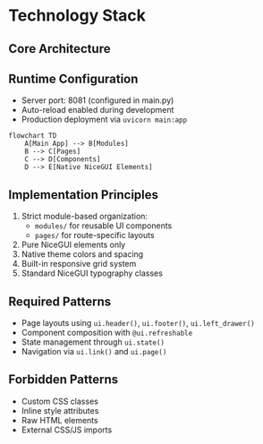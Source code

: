 # Technology Stack

## Core Architecture

## Runtime Configuration
- Server port: 8081 (configured in main.py)
- Auto-reload enabled during development
- Production deployment via `uvicorn main:app`
```mermaid
flowchart TD
    A[Main App] --> B[Modules]
    B --> C[Pages]
    C --> D[Components]
    D --> E[Native NiceGUI Elements]
```

## Implementation Principles
1. Strict module-based organization:
   - `modules/` for reusable UI components
   - `pages/` for route-specific layouts
2. Pure NiceGUI elements only
3. Native theme colors and spacing
4. Built-in responsive grid system
5. Standard NiceGUI typography classes

## Required Patterns
- Page layouts using `ui.header()`, `ui.footer()`, `ui.left_drawer()`
- Component composition with `@ui.refreshable`
- State management through `ui.state()`
- Navigation via `ui.link()` and `ui.page()`

## Forbidden Patterns
- Custom CSS classes
- Inline style attributes
- Raw HTML elements
- External CSS/JS imports

